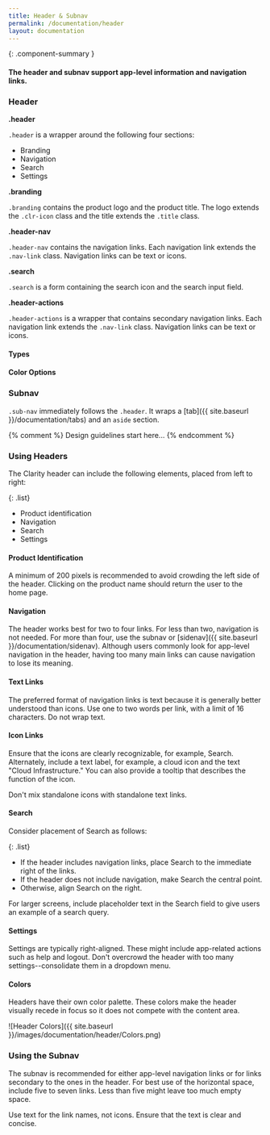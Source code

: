 ```yaml
---
title: Header & Subnav
permalink: /documentation/header
layout: documentation
---
```


{: .component-summary }
#### The header and subnav support app-level information and navigation links.

### Header

**.header**
<div>
    <code class="clr-code">.header</code> is a wrapper around the following four sections:
</div>

- Branding
- Navigation
- Search
- Settings

**.branding**
<div>
    <code class="clr-code">.branding</code> contains the product logo and the product title. The logo extends the <code class="clr-code">.clr-icon</code> class and the title extends the <code class="clr-code">.title</code> class.
</div>

**.header-nav**
<div>
    <code class="clr-code">.header-nav</code> contains the navigation links. Each navigation link extends the <code class="clr-code">.nav-link</code> class. Navigation links can be text or icons.
</div>

**.search**
<div>
    <code class="clr-code">.search</code> is a form containing the search icon and the search input field.
</div>

**.header-actions**
<div>
    <code class="clr-code">.header-actions</code> is a wrapper that contains secondary navigation links. Each navigation link extends the <code class="clr-code">.nav-link</code> class. Navigation links can be text or icons.
</div>

#### Types
<clr-header-demo-types></clr-header-demo-types>

#### Color Options
<clr-header-demo-colors></clr-header-demo-colors>

### Subnav

<code class="clr-code">.sub-nav</code> immediately follows the <code class="clr-code">.header</code>. It wraps a [tab]({{ site.baseurl }}/documentation/tabs) and an <code class="clr-code">aside</code> section.

<clr-nav-demo-subnav></clr-nav-demo-subnav>

{% comment %}
    Design guidelines start here...
{% endcomment %}

### Using Headers

The Clarity header can include the following elements, placed from left to right:

{: .list}
- Product identification
- Navigation
- Search
- Settings

<!--![Navigation]({{ site.baseurl }}/images/documentation/header/Navigation_header.png)-->

#### Product Identification
A minimum of 200 pixels is recommended to avoid crowding the left side of the header.  Clicking on the product name should return the user to the home page.

#### Navigation

The header works best for two to four links. For less than two, navigation is not needed. For more than four, use the subnav or [sidenav]({{ site.baseurl }}/documentation/sidenav).  Although users commonly look for app-level navigation in the header, having too many main links can cause navigation to lose its meaning.


#### Text Links

The preferred format of navigation links is text because it is generally better understood than icons.  Use one to two words per link, with a limit of 16 characters.  Do not wrap text.

#### Icon Links

Ensure that the icons are clearly recognizable, for example, Search. Alternately, include a text label, for example, a cloud icon and the text "Cloud Infrastructure."  You can also provide a tooltip that describes the function of the icon.

Don't mix standalone icons with standalone text links.

#### Search

Consider placement of Search as follows:

{: .list}
- If the header includes navigation links, place Search to the immediate right of the links.
- If the header does not include navigation, make Search the central point.
- Otherwise, align Search on the right.

For larger screens, include placeholder text in the Search field to give users an example of a search query.

<!--![Search]({{ site.baseurl }}/images/documentation/header/Search_header.png)-->

#### Settings

Settings are typically right-aligned.  These might include app-related actions such as help and logout.  Don't overcrowd the header with too many settings--consolidate them in a dropdown menu.

#### Colors

Headers have their own color palette.  These colors make the header visually recede in focus so it does not compete with the content area.

![Header Colors]({{ site.baseurl }}/images/documentation/header/Colors.png)

### Using the Subnav
The subnav is recommended for either app-level navigation links or for links secondary to the ones in the header. For best use of the horizontal space, include five to seven links.  Less than five might leave too much empty space.

Use text for the link names, not icons. Ensure that the text is clear and concise.

<!--
![Subnav]({{ site.baseurl }}/images/documentation/header/Subnav_header.png)-->
